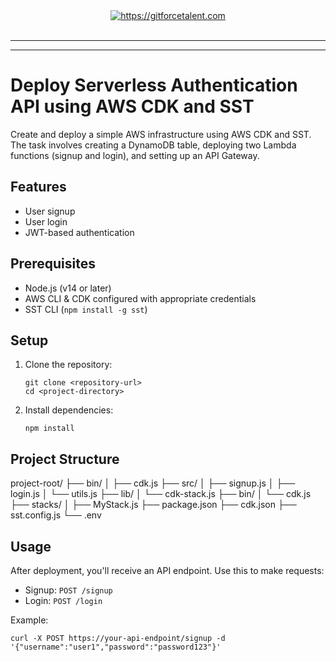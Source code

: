 <div align="center">
	<a target="_blank" href="https://gitforcetalent.com">
        <picture>
            <source media="(prefers-color-scheme: dark)" srcset="https://gitforcetalent.com/_next/image?url=%2Fimages%2Flogo-light.png&w=1920&q=75">
            <source media="(prefers-color-scheme: light)" srcset="https://gitforcetalent.com/_next/image?url=%2Fimages%2Flogo.png&w=1920&q=75">
            <img alt="https://gitforcetalent.com" src="https://gitforcetalent.com/_next/image?url=%2Fimages%2Flogo.png">
        </picture>
	</a>
    <br />
    <br />
</div>

---

---

# Deploy Serverless Authentication API using AWS CDK and SST

Create and deploy a simple AWS infrastructure using AWS CDK and SST. The task involves creating a DynamoDB table, deploying two Lambda functions (signup and login), and setting up an API Gateway.

## Features

- User signup
- User login
- JWT-based authentication

## Prerequisites

- Node.js (v14 or later)
- AWS CLI & CDK configured with appropriate credentials
- SST CLI (`npm install -g sst`)

## Setup

1. Clone the repository:

   ```
   git clone <repository-url>
   cd <project-directory>
   ```

2. Install dependencies:

   ```
   npm install
   ```

## Project Structure

project-root/
├── bin/
│ ├── cdk.js
├── src/
│ ├── signup.js
│ ├── login.js
│ └── utils.js
├── lib/
│ └── cdk-stack.js
├── bin/
│ └── cdk.js
├── stacks/
│ ├── MyStack.js
├── package.json
├── cdk.json
├── sst.config.js
└── .env

## Usage

After deployment, you'll receive an API endpoint. Use this to make requests:

- Signup: `POST /signup`
- Login: `POST /login`

Example:

```
curl -X POST https://your-api-endpoint/signup -d '{"username":"user1","password":"password123"}'
```
